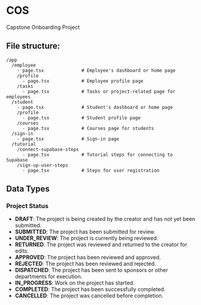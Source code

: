 # COS
Capstone Onboarding Project

## File structure:
```
/app
  /employee
    - page.tsx              # Employee's dashboard or home page
    /profile
      - page.tsx            # Employee profile page
    /tasks
      - page.tsx            # Tasks or project-related page for employees
  /student
    - page.tsx              # Student's dashboard or home page
    /profile
      - page.tsx            # Student profile page
    /courses
      - page.tsx            # Courses page for students
  /sign-in
    - page.tsx              # Sign-in page
  /tutorial
    /connect-supabase-steps
      - page.tsx            # Tutorial steps for connecting to Supabase
    /sign-up-user-steps
      - page.tsx            # Steps for user registration
```

## Data Types
### Project Status
- **DRAFT**: The project is being created by the creator and has not yet been submitted.
- **SUBMITTED**: The project has been submitted for review.
- **UNDER_REVIEW**: The project is currently being reviewed.
- **RETURNED**: The project was reviewed and returned to the creator for edits.
- **APPROVED**: The project has been reviewed and approved.
- **REJECTED**: The project has been reviewed and rejected.
- **DISPATCHED**: The project has been sent to sponsors or other departments for execution.
- **IN_PROGRESS**: Work on the project has started.
- **COMPLETED**: The project has been successfully completed.
- **CANCELLED**: The project was cancelled before completion.
